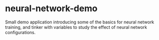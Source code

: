 # neural-network-demo
Small demo application introducing some of the basics for neural network training, and tinker with variables to study the effect of neural network configurations.
